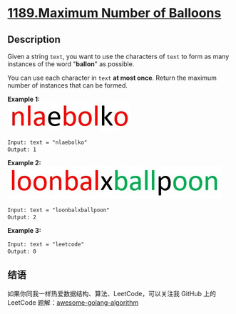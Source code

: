 # [1189.Maximum Number of Balloons][title]

## Description
Given a string `text`, you want to use the characters of `text` to form as many instances of the word "**ballon**" as possible.

You can use each character in `text` **at most once**. Return the maximum number of instances that can be formed.

**Example 1:**  
![example1](./1536_ex1_upd.jpeg)

```
Input: text = "nlaebolko"
Output: 1
```


**Example 2:**  
![example2](./1536_ex2_upd.jpeg)

```
Input: text = "loonbalxballpoon"
Output: 2
```

**Example 3:**

```
Input: text = "leetcode"
Output: 0
```

## 结语

如果你同我一样热爱数据结构、算法、LeetCode，可以关注我 GitHub 上的 LeetCode 题解：[awesome-golang-algorithm][me]

[title]: https://leetcode.com/problems/maximum-number-of-balloons/
[me]: https://github.com/Golang-Solutions/awesome-golang-algorithm
